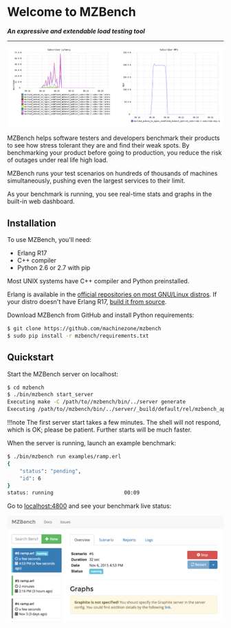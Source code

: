 # Welcome to MZBench

***An expressive and extendable load testing tool***

---

![Graphs](images/graphs.png)

MZBench helps software testers and developers benchmark their products to see how stress tolerant they are and find their weak spots. By benchmarking your product before going to production, you reduce the risk of outages under real life high load. 

MZBench runs your test scenarios on hundreds of thousands of machines simultaneously, pushing even the largest services to their limit.

As your benchmark is running, you see real-time stats and graphs in the built-in web dashboard.


## Installation

To use MZBench, you'll need:

 - Erlang R17
 - C++ compiler
 - Python 2.6 or 2.7 with pip

Most UNIX systems have C++ compiler and Python preinstalled.

Erlang is available in the [official repositories on most GNU/Linux distros](http://pkgs.org/search/erlang). If your distro doesn't have Erlang R17, [build it from source](http://www.erlang.org/doc/installation_guide/INSTALL.html).  

Download MZBench from GitHub and install Python requirements:

```bash
$ git clone https://github.com/machinezone/mzbench
$ sudo pip install -r mzbench/requirements.txt 
```

## Quickstart

Start the MZBench server on localhost:

```bash
$ cd mzbench
$ ./bin/mzbench start_server
Executing make -C /path/to//mzbench/bin/../server generate
Executing /path/to//mzbench/bin/../server/_build/default/rel/mzbench_api/bin/mzbench_api start
```

!!!note
    The first server start takes a few minutes. The shell will not respond, which is OK; please be patient. Further starts will be much faster.

When the server is running, launch an example benchmark:

```bash
$ ./bin/mzbench run examples/ramp.erl
{
    "status": "pending", 
    "id": 6
}
status: running                       00:09
```

Go to [localhost:4800](http://localhost:4800) and see your benchmark live status:

![Test Benchmark](images/test_benchmark.png)